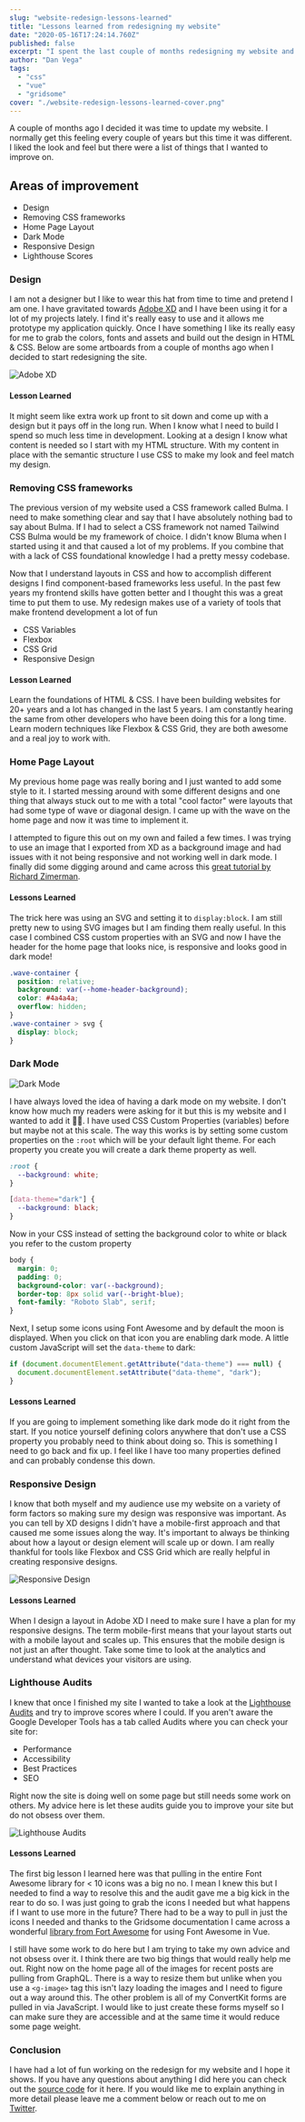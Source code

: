 ```yaml
---
slug: "website-redesign-lessons-learned"
title: "Lessons learned from redesigning my website"
date: "2020-05-16T17:24:14.760Z"
published: false
excerpt: "I spent the last couple of months redesigning my website and I would like to share with you some of the lessons I learned"
author: "Dan Vega"
tags:
  - "css"
  - "vue"
  - "gridsome"
cover: "./website-redesign-lessons-learned-cover.png"
---
```


A couple of months ago I decided it was time to update my website. I normally get this feeling every couple of years but this time it was different. I liked the look and feel but there were a list of things that I wanted to improve on.

## Areas of improvement

- Design
- Removing CSS frameworks
- Home Page Layout
- Dark Mode
- Responsive Design
- Lighthouse Scores

### Design

I am not a designer but I like to wear this hat from time to time and pretend I am one. I have gravitated towards [Adobe XD](https://www.adobe.com/products/xd.html) and I have been using it for a lot of my projects lately. I find it's really easy to use and it allows me prototype my application quickly. Once I have something I like its really easy for me to grab the colors, fonts and assets and build out the design in HTML & CSS. Below are some artboards from a couple of months ago when I decided to start redesigning the site.

![Adobe XD](./danvega_dev_adobexd.png)

#### Lesson Learned

It might seem like extra work up front to sit down and come up with a design but it pays off in the long run. When I know what I need to build I spend so much less time in development. Looking at a design I know what content is needed so I start with my HTML structure. With my content in place with the semantic structure I use CSS to make my look and feel match my design.

### Removing CSS frameworks

The previous version of my website used a CSS framework called Bulma. I need to make something clear and say that I have absolutely nothing bad to say about Bulma. If I had to select a CSS framework not named Tailwind CSS Bulma would be my framework of choice. I didn't know Bluma when I started using it and that caused a lot of my problems. If you combine that with a lack of CSS foundational knowledge I had a pretty messy codebase.

Now that I understand layouts in CSS and how to accomplish different designs I find component-based frameworks less useful. In the past few years my frontend skills have gotten better and I thought this was a great time to put them to use. My redesign makes use of a variety of tools that make frontend development a lot of fun

- CSS Variables
- Flexbox
- CSS Grid
- Responsive Design

#### Lesson Learned

Learn the foundations of HTML & CSS. I have been building websites for 20+ years and a lot has changed in the last 5 years. I am constantly hearing the same from other developers who have been doing this for a long time. Learn modern techniques like Flexbox & CSS Grid, they are both awesome and a real joy to work with.

### Home Page Layout

My previous home page was really boring and I just wanted to add some style to it. I started messing around with some different designs and one thing that always stuck out to me with a total "cool factor" were layouts that had some type of wave or diagonal design. I came up with the wave on the home page and now it was time to implement it.

I attempted to figure this out on my own and failed a few times. I was trying to use an image that I exported from XD as a background image and had issues with it not being responsive and not working well in dark mode. I finally did some digging around and came across this [great tutorial by Richard Zimerman](https://blog.prototypr.io/how-to-add-svg-waves-to-your-next-web-project-b720efe1c692).

#### Lessons Learned

The trick here was using an SVG and setting it to `display:block`. I am still pretty new to using SVG images but I am finding them really useful. In this case I combined CSS custom properties with an SVG and now I have the header for the home page that looks nice, is responsive and looks good in dark mode!

```css
.wave-container {
  position: relative;
  background: var(--home-header-background);
  color: #4a4a4a;
  overflow: hidden;
}
.wave-container > svg {
  display: block;
}
```

### Dark Mode

![Dark Mode](./darkmode.png)

I have always loved the idea of having a dark mode on my website. I don't know how much my readers were asking for it but this is my website and I wanted to add it 🤷‍♂️. I have used CSS Custom Properties (variables) before but maybe not at this scale. The way this works is by setting some custom properties on the `:root` which will be your default light theme. For each property you create you will create a dark theme property as well.

```css
:root {
  --background: white;
}

[data-theme="dark"] {
  --background: black;
}
```

Now in your CSS instead of setting the background color to white or black you refer to the custom property

```css
body {
  margin: 0;
  padding: 0;
  background-color: var(--background);
  border-top: 8px solid var(--bright-blue);
  font-family: "Roboto Slab", serif;
}
```

Next, I setup some icons using Font Awesome and by default the moon is displayed. When you click on that icon you are enabling dark mode. A little custom JavaScript will set the `data-theme` to dark:

```js
if (document.documentElement.getAttribute("data-theme") === null) {
  document.documentElement.setAttribute("data-theme", "dark");
}
```

#### Lessons Learned

If you are going to implement something like dark mode do it right from the start. If you notice yourself defining colors anywhere that don't use a CSS property you probably need to think about doing so. This is something I need to go back and fix up. I feel like I have too many properties defined and can probably condense this down.

### Responsive Design

I know that both myself and my audience use my website on a variety of form factors so making sure my design was responsive was important. As you can tell by XD designs I didn't have a mobile-first approach and that caused me some issues along the way. It's important to always be thinking about how a layout or design element will scale up or down. I am really thankful for tools like Flexbox and CSS Grid which are really helpful in creating responsive designs.

![Responsive Design](./responsive-design.png)

#### Lessons Learned

When I design a layout in Adobe XD I need to make sure I have a plan for my responsive designs. The term mobile-first means that your layout starts out with a mobile layout and scales up. This ensures that the mobile design is not just an after thought. Take some time to look at the analytics and understand what devices your visitors are using.

### Lighthouse Audits

I knew that once I finished my site I wanted to take a look at the [Lighthouse Audits](https://web.dev/measure/) and try to improve scores where I could. If you aren't aware the Google Developer Tools has a tab called Audits where you can check your site for:

- Performance
- Accessibility
- Best Practices
- SEO

Right now the site is doing well on some page but still needs some work on others. My advice here is let these audits guide you to improve your site but do not obsess over them.

![Lighthouse Audits](./lighthouse-audits.png)

#### Lessons Learned

The first big lesson I learned here was that pulling in the entire Font Awesome library for < 10 icons was a big no no. I mean I knew this but I needed to find a way to resolve this and the audit gave me a big kick in the rear to do so. I was just going to grab the icons I needed but what happens if I want to use more in the future? There had to be a way to pull in just the icons I needed and thanks to the Gridsome documentation I came across a wonderful [library from Fort Awesome](https://github.com/FortAwesome/vue-fontawesome) for using Font Awesome in Vue.

I still have some work to do here but I am trying to take my own advice and not obsess over it. I think there are two big things that would really help me out. Right now on the home page all of the images for recent posts are pulling from GraphQL. There is a way to resize them but unlike when you use a `<g-image>` tag this isn't lazy loading the images and I need to figure out a way around this. The other problem is all of my ConvertKit forms are pulled in via JavaScript. I would like to just create these forms myself so I can make sure they are accessible and at the same time it would reduce some page weight.

### Conclusion

I have had a lot of fun working on the redesign for my website and I hope it shows. If you have any questions about anything I did here you can check out the [source code](https://github.com/danvega/danvega-dev) for it here. If you would like me to explain anything in more detail please leave me a comment below or reach out to me on [Twitter](http://twitter.com/therealdanvega).

